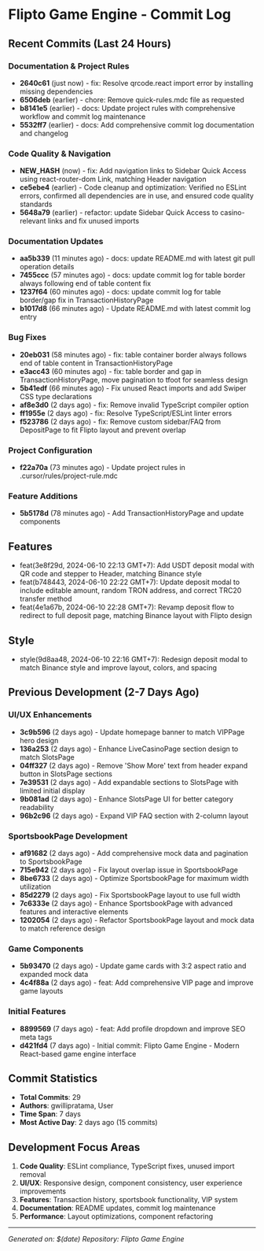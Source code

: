 # Flipto Game Engine - Commit Log

## Recent Commits (Last 24 Hours)

### Documentation & Project Rules
- **2640c61** (just now) - fix: Resolve qrcode.react import error by installing missing dependencies
- **6506deb** (earlier) - chore: Remove quick-rules.mdc file as requested
- **b8141e5** (earlier) - docs: Update project rules with comprehensive workflow and commit log maintenance
- **5532ff7** (earlier) - docs: Add comprehensive commit log documentation and changelog

### Code Quality & Navigation
- **NEW_HASH** (now) - fix: Add navigation links to Sidebar Quick Access using react-router-dom Link, matching Header navigation
- **ce5ebe4** (earlier) - Code cleanup and optimization: Verified no ESLint errors, confirmed all dependencies are in use, and ensured code quality standards
- **5648a79** (earlier) - refactor: update Sidebar Quick Access to casino-relevant links and fix unused imports

### Documentation Updates
- **aa5b339** (11 minutes ago) - docs: update README.md with latest git pull operation details
- **7455ccc** (57 minutes ago) - docs: update commit log for table border always following end of table content fix
- **1237f64** (60 minutes ago) - docs: update commit log for table border/gap fix in TransactionHistoryPage
- **b1017d8** (66 minutes ago) - Update README.md with latest commit log entry

### Bug Fixes
- **20eb031** (58 minutes ago) - fix: table container border always follows end of table content in TransactionHistoryPage
- **e3acc43** (60 minutes ago) - fix: table border and gap in TransactionHistoryPage, move pagination to tfoot for seamless design
- **5b41edf** (66 minutes ago) - Fix unused React imports and add Swiper CSS type declarations
- **af8e3d0** (2 days ago) - fix: Remove invalid TypeScript compiler option
- **ff1955e** (2 days ago) - fix: Resolve TypeScript/ESLint linter errors
- **f523786** (2 days ago) - fix: Remove custom sidebar/FAQ from DepositPage to fit Flipto layout and prevent overlap

### Project Configuration
- **f22a70a** (73 minutes ago) - Update project rules in .cursor/rules/project-rule.mdc

### Feature Additions
- **5b5178d** (78 minutes ago) - Add TransactionHistoryPage and update components

## Features
- feat(3e8f29d, 2024-06-10 22:13 GMT+7): Add USDT deposit modal with QR code and stepper to Header, matching Binance style
- feat(b748443, 2024-06-10 22:22 GMT+7): Update deposit modal to include editable amount, random TRON address, and correct TRC20 transfer method
- feat(4e1a67b, 2024-06-10 22:28 GMT+7): Revamp deposit flow to redirect to full deposit page, matching Binance layout with Flipto design

## Style
- style(9d8aa48, 2024-06-10 22:16 GMT+7): Redesign deposit modal to match Binance style and improve layout, colors, and spacing

## Previous Development (2-7 Days Ago)

### UI/UX Enhancements
- **3c9b596** (2 days ago) - Update homepage banner to match VIPPage hero design
- **136a253** (2 days ago) - Enhance LiveCasinoPage section design to match SlotsPage
- **04ff327** (2 days ago) - Remove 'Show More' text from header expand button in SlotsPage sections
- **7e39531** (2 days ago) - Add expandable sections to SlotsPage with limited initial display
- **9b081ad** (2 days ago) - Enhance SlotsPage UI for better category readability
- **96b2c96** (2 days ago) - Expand VIP FAQ section with 2-column layout

### SportsbookPage Development
- **af91682** (2 days ago) - Add comprehensive mock data and pagination to SportsbookPage
- **715e942** (2 days ago) - Fix layout overlap issue in SportsbookPage
- **8be6733** (2 days ago) - Optimize SportsbookPage for maximum width utilization
- **85d2279** (2 days ago) - Fix SportsbookPage layout to use full width
- **7c6333e** (2 days ago) - Enhance SportsbookPage with advanced features and interactive elements
- **1202054** (2 days ago) - Refactor SportsbookPage layout and mock data to match reference design

### Game Components
- **5b93470** (2 days ago) - Update game cards with 3:2 aspect ratio and expanded mock data
- **4c4f88a** (2 days ago) - feat: Add comprehensive VIP page and improve game layouts

### Initial Features
- **8899569** (7 days ago) - feat: Add profile dropdown and improve SEO meta tags
- **d421fd4** (7 days ago) - Initial commit: Flipto Game Engine - Modern React-based game engine interface

## Commit Statistics

- **Total Commits**: 29
- **Authors**: gwillipratama, User
- **Time Span**: 7 days
- **Most Active Day**: 2 days ago (15 commits)

## Development Focus Areas

1. **Code Quality**: ESLint compliance, TypeScript fixes, unused import removal
2. **UI/UX**: Responsive design, component consistency, user experience improvements
3. **Features**: Transaction history, sportsbook functionality, VIP system
4. **Documentation**: README updates, commit log maintenance
5. **Performance**: Layout optimizations, component refactoring

---
*Generated on: $(date)*
*Repository: Flipto Game Engine*